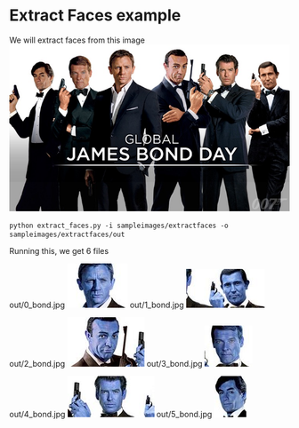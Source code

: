 # Extract Faces example

We will extract faces from this image ![bond.jpg](bond.jpg)

```
python extract_faces.py -i sampleimages/extractfaces -o sampleimages/extractfaces/out
```
Running this, we get 6 files  
  
out/0_bond.jpg   ![out/0_bond.jpg](out/0_bond.jpg)  out/1_bond.jpg  ![out/1_bond.jpg](out/1_bond.jpg)  

out/2_bond.jpg  ![out/2_bond.jpg](out/2_bond.jpg)  out/3_bond.jpg  ![out/3_bond.jpg](out/3_bond.jpg)  

out/4_bond.jpg  ![out/4_bond.jpg](out/4_bond.jpg)  out/5_bond.jpg  ![out/5_bond.jpg](out/5_bond.jpg)  
  
